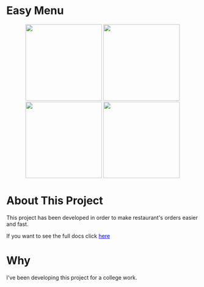 # Easy Menu
<p align="center">
<img src="https://i.ibb.co/8drqkn1/Whats-App-Image-2019-11-20-at-19-49-41.jpg" width=200/>
<img src="https://i.ibb.co/2tm5nPZ/Whats-App-Image-2019-11-20-at-19-49-41-1.jpg" width=200/>
<img src="https://i.ibb.co/kM1YNSW/Whats-App-Image-2019-11-20-at-19-49-40.jpg"  width=200/>
<img src="https://i.ibb.co/GpF8PzF/Whats-App-Image-2019-11-20-at-19-49-40-1.jpg"  width=200/>
</p>

# About This Project
This project has been developed in order to make restaurant's orders easier and fast.

If you want to see the full docs click <a href="https://github.com/ArnaldoVictor/easy-menu/blob/master/docs/Doc-Visao.pdf" style="color:blue">here</a>

# Why
I've been developing this project for a college work.
